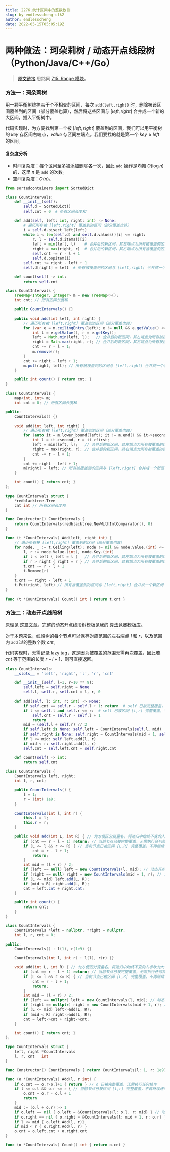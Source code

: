 ```yaml
---
title: 2276.统计区间中的整数数目
slug: by-endlesscheng-clk2
author: endlesscheng
date: 2022-05-15T05:05:19Z
---
```

# 两种做法：珂朵莉树 / 动态开点线段树（Python/Java/C++/Go）
 
> [原文链接](https://leetcode.cn/problems/count-integers-in-intervals/solution/by-endlesscheng-clk2)
思路同 [715. Range 模块](https://leetcode.cn/problems/range-module/)。

### 方法一：珂朵莉树

用一颗平衡树维护若干个不相交的区间，每次 `add(left,right)` 时，删除被该区间覆盖到的区间（部分覆盖也算），然后将这些区间与 $[\textit{left},\textit{right}]$ 合并成一个新的大区间，插入平衡树中。

代码实现时，为方便找到第一个被 $[\textit{left},\textit{right}]$ 覆盖到的区间，我们可以用平衡树的 $\textit{key}$ 存区间右端点，$\textit{value}$ 存区间左端点。我们要找的就是第一个 $\textit{key}\ge\textit{left}$ 的区间。

#### 复杂度分析

- 时间复杂度：每个区间至多被添加删除各一次，因此 `add` 操作是均摊 $O(\log n)$ 的，这里 $n$ 是 `add` 的次数。
- 空间复杂度：$O(n)$。

```python [sol2-Python3]
from sortedcontainers import SortedDict

class CountIntervals:
    def __init__(self):
        self.d = SortedDict()
        self.cnt = 0  # 所有区间长度和

    def add(self, left: int, right: int) -> None:
        # 遍历所有被 [left,right] 覆盖到的区间（部分覆盖也算）
        i = self.d.bisect_left(left)
        while i < len(self.d) and self.d.values()[i] <= right:
            r, l = self.d.items()[i]
            left = min(left, l)    # 合并后的新区间，其左端点为所有被覆盖的区间的左端点的最小值
            right = max(right, r)  # 合并后的新区间，其右端点为所有被覆盖的区间的右端点的最大值
            self.cnt -= r - l + 1
            self.d.popitem(i)
        self.cnt += right - left + 1
        self.d[right] = left  # 所有被覆盖到的区间与 [left,right] 合并成一个新区间

    def count(self) -> int:
        return self.cnt
```

```java [sol2-Java]
class CountIntervals {
    TreeMap<Integer, Integer> m = new TreeMap<>();
    int cnt; // 所有区间长度和

    public CountIntervals() {}

    public void add(int left, int right) {
        // 遍历所有被 [left,right] 覆盖到的区间（部分覆盖也算）
        for (var e = m.ceilingEntry(left); e != null && e.getValue() <= right; e = m.ceilingEntry(left)) {
            int l = e.getValue(), r = e.getKey();
            left = Math.min(left, l);   // 合并后的新区间，其左端点为所有被覆盖的区间的左端点的最小值
            right = Math.max(right, r); // 合并后的新区间，其右端点为所有被覆盖的区间的右端点的最大值
            cnt -= r - l + 1;
            m.remove(r);
        }
        cnt += right - left + 1;
        m.put(right, left); // 所有被覆盖到的区间与 [left,right] 合并成一个新区间
    }

    public int count() { return cnt; }
}
```

```C++ [sol2-C++]
class CountIntervals {
    map<int, int> m;
    int cnt = 0; // 所有区间长度和

public:
    CountIntervals() {}

    void add(int left, int right) {
        // 遍历所有被 [left,right] 覆盖到的区间（部分覆盖也算）
        for (auto it = m.lower_bound(left); it != m.end() && it->second <= right; m.erase(it++)) {
            int l = it->second, r = it->first;
            left = min(left, l);   // 合并后的新区间，其左端点为所有被覆盖的区间的左端点的最小值
            right = max(right, r); // 合并后的新区间，其右端点为所有被覆盖的区间的右端点的最大值
            cnt -= r - l + 1;
        }
        cnt += right - left + 1;
        m[right] = left; // 所有被覆盖到的区间与 [left,right] 合并成一个新区间
    }

    int count() { return cnt; }
};
```

```go [sol2-Go]
type CountIntervals struct {
	*redblacktree.Tree
	cnt int // 所有区间长度和
}

func Constructor() CountIntervals {
	return CountIntervals{redblacktree.NewWithIntComparator(), 0}
}

func (t *CountIntervals) Add(left, right int) {
	// 遍历所有被 [left,right] 覆盖到的区间（部分覆盖也算）
	for node, _ := t.Ceiling(left); node != nil && node.Value.(int) <= right; node, _ = t.Ceiling(left) {
		l, r := node.Value.(int), node.Key.(int)
		if l < left { left = l }   // 合并后的新区间，其左端点为所有被覆盖的区间的左端点的最小值
		if r > right { right = r } // 合并后的新区间，其右端点为所有被覆盖的区间的右端点的最大值
		t.cnt -= r - l + 1
		t.Remove(r)
	}
	t.cnt += right - left + 1
	t.Put(right, left) // 所有被覆盖到的区间与 [left,right] 合并成一个新区间
}

func (t *CountIntervals) Count() int { return t.cnt }
```

### 方法二：动态开点线段树

原理见 [这篇文章](https://zhuanlan.zhihu.com/p/246255556)。完整的动态开点线段树模板见我的 [算法竞赛模板库](https://github.com/EndlessCheng/codeforces-go/blob/master/copypasta/segment_tree.go)。

对于本题来说，线段树的每个节点可以保存对应范围的左右端点 $l$ 和 $r$，以及范围内 `add` 过的整数个数 $\textit{cnt}$。

代码实现时，无需记录 lazy tag，这是因为被覆盖的范围无需再次覆盖，因此若 $\textit{cnt}$ 等于范围的长度 $r-l+1$，则可直接返回。

```Python [sol1-Python3]
class CountIntervals:
    __slots__ = 'left', 'right', 'l', 'r', 'cnt'

    def __init__(self, l=1, r=10 ** 9):
        self.left = self.right = None
        self.l, self.r, self.cnt = l, r, 0

    def add(self, l: int, r: int) -> None:
        if self.cnt == self.r - self.l + 1: return  # self 已被完整覆盖，无需执行任何操作
        if l <= self.l and self.r <= r:  # self 已被区间 [l,r] 完整覆盖，不再继续递归
            self.cnt = self.r - self.l + 1
            return
        mid = (self.l + self.r) // 2
        if self.left is None: self.left = CountIntervals(self.l, mid)  # 动态开点
        if self.right is None: self.right = CountIntervals(mid + 1, self.r)  # 动态开点
        if l <= mid: self.left.add(l, r)
        if mid < r: self.right.add(l, r)
        self.cnt = self.left.cnt + self.right.cnt

    def count(self) -> int:
        return self.cnt
```

```java [sol1-Java]
class CountIntervals {
    CountIntervals left, right;
    int l, r, cnt;

    public CountIntervals() {
        l = 1;
        r = (int) 1e9;
    }

    CountIntervals(int l, int r) {
        this.l = l;
        this.r = r;
    }

    public void add(int L, int R) { // 为方便区分变量名，将递归中始终不变的入参改为大写（视作常量）
        if (cnt == r - l + 1) return; // 当前节点已被完整覆盖，无需执行任何操作
        if (L <= l && r <= R) { // 当前节点已被区间 [L,R] 完整覆盖，不再继续递归
            cnt = r - l + 1;
            return;
        }
        int mid = (l + r) / 2;
        if (left == null) left = new CountIntervals(l, mid); // 动态开点
        if (right == null) right = new CountIntervals(mid + 1, r); // 动态开点
        if (L <= mid) left.add(L, R);
        if (mid < R) right.add(L, R);
        cnt = left.cnt + right.cnt;
    }

    public int count() {
        return cnt;
    }
}
```

```C++ [sol1-C++]
class CountIntervals {
    CountIntervals *left = nullptr, *right = nullptr;
    int l, r, cnt = 0;

public:
    CountIntervals() : l(1), r(1e9) {}

    CountIntervals(int l, int r) : l(l), r(r) {}

    void add(int L, int R) { // 为方便区分变量名，将递归中始终不变的入参改为大写（视作常量）
        if (cnt == r - l + 1) return; // 当前节点已被完整覆盖，无需执行任何操作
        if (L <= l && r <= R) { // 当前节点已被区间 [L,R] 完整覆盖，不再继续递归
            cnt = r - l + 1;
            return;
        }
        int mid = (l + r) / 2;
        if (left == nullptr) left = new CountIntervals(l, mid); // 动态开点
        if (right == nullptr) right = new CountIntervals(mid + 1, r); // 动态开点
        if (L <= mid) left->add(L, R);
        if (mid < R) right->add(L, R);
        cnt = left->cnt + right->cnt;
    }

    int count() { return cnt; }
};
```

```go [sol1-Go]
type CountIntervals struct {
	left, right *CountIntervals
	l, r, cnt   int
}

func Constructor() CountIntervals { return CountIntervals{l: 1, r: 1e9} }

func (o *CountIntervals) Add(l, r int) {
	if o.cnt == o.r-o.l+1 { return } // o 已被完整覆盖，无需执行任何操作
	if l <= o.l && o.r <= r { // 当前节点已被区间 [l,r] 完整覆盖，不再继续递归
		o.cnt = o.r - o.l + 1
		return
	}
	mid := (o.l + o.r) >> 1
	if o.left == nil { o.left = &CountIntervals{l: o.l, r: mid} } // 动态开点
	if o.right == nil { o.right = &CountIntervals{l: mid + 1, r: o.r} } // 动态开点
	if l <= mid { o.left.Add(l, r)}
	if mid < r { o.right.Add(l, r) }
	o.cnt = o.left.cnt + o.right.cnt
}

func (o *CountIntervals) Count() int { return o.cnt }
```

